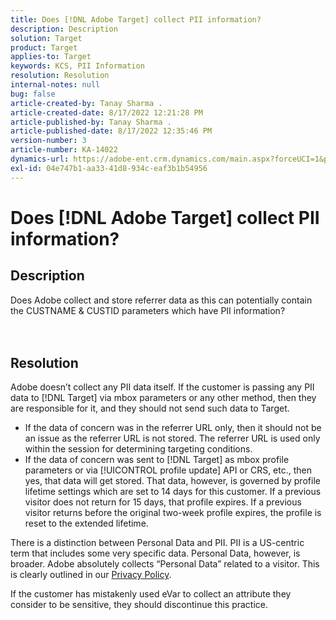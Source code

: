 ```yaml
---
title: Does [!DNL Adobe Target] collect PII information?
description: Description
solution: Target
product: Target
applies-to: Target
keywords: KCS, PII Information
resolution: Resolution
internal-notes: null
bug: false
article-created-by: Tanay Sharma .
article-created-date: 8/17/2022 12:21:28 PM
article-published-by: Tanay Sharma .
article-published-date: 8/17/2022 12:35:46 PM
version-number: 3
article-number: KA-14022
dynamics-url: https://adobe-ent.crm.dynamics.com/main.aspx?forceUCI=1&pagetype=entityrecord&etn=knowledgearticle&id=1227571a-271e-ed11-b83e-00224808613b
exl-id: 04e747b1-aa33-41d8-934c-eaf3b1b54956
---
```

# Does [!DNL Adobe Target] collect PII information?

## Description




Does Adobe collect and store referrer data as this can potentially contain the CUSTNAME & CUSTID parameters which have PII information?
<br><br> <br>

## Resolution




Adobe doesn’t collect any PII data itself. If the customer is passing any PII data to [!DNL Target] via mbox parameters or any other method, then they are responsible for it, and they should not send such data to Target.



- If the data of concern was in the referrer URL only, then it should not be an issue as the referrer URL is not stored. The referrer URL is used only within the session for determining targeting conditions.
- If the data of concern was sent to [!DNL Target] as mbox profile parameters or via [!UICONTROL profile update] API or CRS, etc., then yes, that data will get stored. That data, however, is governed by profile lifetime settings which are set to 14 days for this customer. If a previous visitor does not return for 15 days, that profile expires. If a previous visitor returns before the original two-week profile expires, the profile is reset to the extended lifetime.


There is a distinction between Personal Data and PII. PII is a US-centric term that includes some very specific data. Personal Data, however, is broader. Adobe absolutely collects “Personal Data” related to a visitor. This is clearly outlined in our [Privacy Policy](https://www.adobe.com/privacy/marketing-cloud.html).



If the customer has mistakenly used eVar to collect an attribute they consider to be sensitive, they should discontinue this practice.
